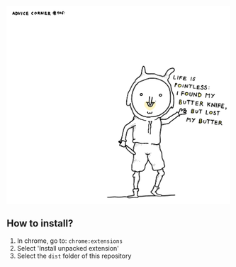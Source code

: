 ![a creature with its faced smeared with butter](./docs/logo.webp)

## How to install?

1. In chrome, go to: `chrome:extensions`
2. Select 'Install unpacked extension'
3. Select the `dist` folder of this repository
